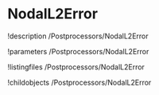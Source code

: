 <!-- MOOSE Documentation Stub: Remove this when content is added. -->

# NodalL2Error
!description /Postprocessors/NodalL2Error

!parameters /Postprocessors/NodalL2Error

!listingfiles /Postprocessors/NodalL2Error

!childobjects /Postprocessors/NodalL2Error
